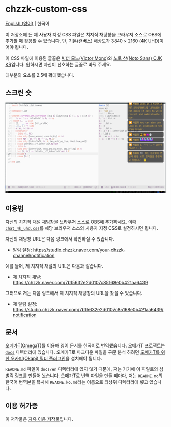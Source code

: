 # chzzk-custom-css

[English (영어)](./README.md) | 한국어

이 저장소에 든 제 사용자 지정 CSS 파일은 치지직 채팅창을 브라우저 소스로 OBS에 추가할 때 활용할 수 있습니다. 단, 기본(캔버스) 해상도가 3840 × 2160 (4K UHD)이어야 됩니다.

이 CSS 파일에 이용된 글꼴은 [빅터 모노(Victor Mono)][vm]와 [노토 산(Noto Sans) CJK KR][noto]입니다.
원하시면 자신이 선호하는 글꼴로 바꿔 주세요.

대부분의 요소를 2.5배 확대했습니다.

## 스크린 숏

![제 전체 화면의 스크린 숏. 오른쪽에 사용자 지정이 된 치지직 채팅창이 있습니다.](./chat_4k_uhd.png)

## 이용법

자신의 치지직 채널 채팅창을 브라우저 소스로 OBS에 추가하세요. 이때 [`chat_4k_uhd.css`](./chat_4k_uhd.css)를 해당 브라우저 소스의 사용자 지정 CSS로 설정하시면 됩니다.

자신의 채팅창 URL은 다음 링크에서 확인하실 수 있습니다.

* 알림 설정: <https://studio.chzzk.naver.com/your-chzzk-channel/notification>

예를 들어, 제 치지직 채널의 URL은 다음과 같습니다.

* 제 치지직 채널: <https://chzzk.naver.com/7b15632e2d0107c85168e0b421aa6439>

그러므로 저는 다음 링크에서 제 치지직 채팅창의 URL을 찾을 수 있습니다.

* 제 알림 설정:
<https://studio.chzzk.naver.com/7b15632e2d0107c85168e0b421aa6439/notification>

## 문서

[오메가T(OmegaT)][omt]를 이용해 영어 문서를 한국어로 번역했습니다. 오메가T 프로젝트는 [`docs`](./docs) 디렉터리에 있습니다. 오메가T로 마크다운 파일을 구문 분석 하려면 [오메가T를 위한 오카피(Okapi) 필터 플러그인][okapi]을 설치해야 됩니다.

`README.md` 파일이 `docs/en` 디렉터리에 있지 않기 때문에, 저는 거기에 이 파일로의 심벌릭 링크를 만들어 놨습니다. 오메가T로 번역 파일을 만들 때마다, 저는 `README.md`의 한국어 번역본을 복사해 `README.ko.md`라는 이름으로 최상위 디렉터리에 넣고 있습니다.

## 이용 허가증

이 저작물은 [자유 이용 저작물](./LICENSE)입니다.

[vm]: https://rubjo.github.io/victor-mono/
[noto]: https://github.com/notofonts/noto-cjk/tree/main/Sans#downloading-noto-sans-cjk
[omt]: https://omegat.org/
[okapi]: https://okapiframework.org/wiki/index.php/Okapi_Filters_Plugin_for_OmegaT
